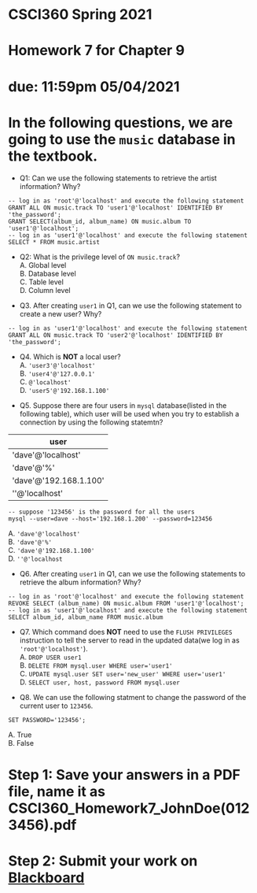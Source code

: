 # CSCI360 Spring 2021
# Homework 7 for Chapter 9
# due: 11:59pm 05/04/2021

# In the following questions, we are going to use the `music` database in the textbook.
+ Q1: Can we use the following statements to retrieve the artist information? Why?

~~~~
-- log in as 'root'@'localhost' and execute the following statement
GRANT ALL ON music.track TO 'user1'@'localhost' IDENTIFIED BY 'the_password';
GRANT SELECT(album_id, album_name) ON music.album TO 'user1'@'localhost';
-- log in as 'user1'@'localhost' and execute the following statement
SELECT * FROM music.artist
~~~~

+ Q2: What is the privilege level of `ON music.track`? <br>
A. Global level<br>
B. Database level<br>
C. Table level<br>
D. Column level<br>

+ Q3. After creating `user1` in Q1, can we use the following statement to create a new user? Why?

~~~~
-- log in as 'user1'@'localhost' and execute the following statement
GRANT ALL ON music.track TO 'user2'@'localhost' IDENTIFIED BY 'the_password';
~~~~

+ Q4. Which is **NOT** a local user?<br>
A. `'user3'@'localhost'`<br>
B. `'user4'@'127.0.0.1'`<br>
C. `@'localhost'`<br>
D. `'user5'@'192.168.1.100'`<br>

+ Q5. Suppose there are four users in `mysql` database(listed in the following table), which user will be used when you try to establish a connection by using the following statemtn?

|user|
|----|
|'dave'@'localhost'|
|'dave'@'%'|
|'dave'@'192.168.1.100'|
|''@'localhost'|

~~~~
-- suppose '123456' is the password for all the users
mysql --user=dave --host='192.168.1.200' --password=123456
~~~~

A. `'dave'@'localhost'`<br>
B. `'dave'@'%'`<br>
C. `'dave'@'192.168.1.100'`<br>
D. `''@'localhost`<br>

+ Q6. After creating `user1` in Q1, can we use the following statements to retrieve the album information? Why?

~~~~~
-- log in as 'root'@'localhost' and execute the following statement
REVOKE SELECT (album_name) ON music.album FROM 'user1'@'localhost';
-- log in as 'user1'@'localhost' and execute the following statement
SELECT album_id, album_name FROM music.album
~~~~~

+ Q7. Which command does **NOT** need to use the `FLUSH PRIVILEGES` instruction to tell the server to read in the updated data(we log in as `'root'@'localhost'`).<br>
A. `DROP USER user1`<br>
B. `DELETE FROM mysql.user WHERE user='user1'`<br>
C. `UPDATE mysql.user SET user='new_user' WHERE user='user1'`<br>
D. `SELECT user, host, password FROM mysql.user`<br>

+ Q8. We can use the following statment to change the password of the current user to `123456`.
~~~~
SET PASSWORD='123456';
~~~~
A. True<br>
B. False<br>

# Step 1: Save your answers in a PDF file, name it as CSCI360_Homework7_JohnDoe(0123456).pdf


# Step 2: Submit your work on [Blackboard](https://blackboard.sau.edu/webapps/login/)
